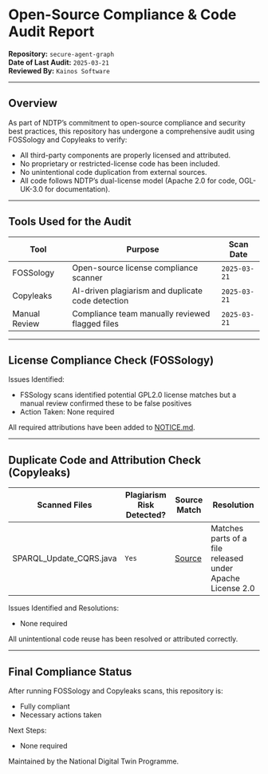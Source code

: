 # Open-Source Compliance & Code Audit Report

**Repository:** `secure-agent-graph`  
**Date of Last Audit:** `2025-03-21`  
**Reviewed By:** `Kainos Software`
<!-- SPDX-License-Identifier: OGL-UK-3.0 -->

---

## Overview

As part of NDTP’s commitment to open-source compliance and security best practices, this repository has undergone
a comprehensive audit using FOSSology and Copyleaks to verify:

- All third-party components are properly licensed and attributed.
- No proprietary or restricted-license code has been included.
- No unintentional code duplication from external sources.
- All code follows NDTP’s dual-license model (Apache 2.0 for code, OGL-UK-3.0 for documentation).

---

## Tools Used for the Audit

| Tool          | Purpose                                           | Scan Date    |
|---------------|---------------------------------------------------|--------------|
| FOSSology     | Open-source license compliance scanner            | `2025-03-21` |
| Copyleaks     | AI-driven plagiarism and duplicate code detection | `2025-03-21` |
| Manual Review | Compliance team manually reviewed flagged files   | `2025-03-21` |

---

## License Compliance Check (FOSSology)

Issues Identified:

- FSSology scans identified potential GPL2.0 license matches but a manual review confirmed these to be false positives
- Action Taken: None required

All required attributions have been added to [NOTICE.md](./NOTICE.md).

---

## Duplicate Code and Attribution Check (Copyleaks)

| Scanned Files            | Plagiarism Risk Detected? | Source Match | Resolution |
|--------------------------|---------------------------|--------------|------------|
| SPARQL_Update_CQRS.java  | `Yes` | [Source](https://raw.githubusercontent.com/apache/jena/master/jena-fuseki2/jena-fuseki-core/src/main/java/org/apache/jena/fuseki/servlets/SPARQL_Update.java) | Matches parts of a file released under Apache License 2.0  |

Issues Identified and Resolutions:

- None required

All unintentional code reuse has been resolved or attributed correctly.

---

## Final Compliance Status

After running FOSSology and Copyleaks scans, this repository is:

- Fully compliant
- Necessary actions taken

Next Steps:

- None required

Maintained by the National Digital Twin Programme.
